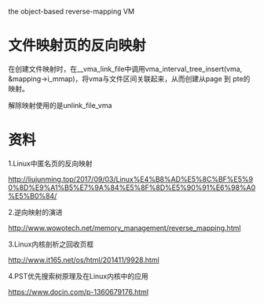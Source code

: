 the object-based reverse-mapping VM

# 文件映射页的反向映射

在创建文件映射时，在__vma_link_file中调用vma_interval_tree_insert(vma, &mapping->i_mmap)，将vma与文件区间关联起来，从而创建从page 到 pte的映射。

解除映射使用的是unlink_file_vma

# 资料

1.Linux中匿名页的反向映射

http://liujunming.top/2017/09/03/Linux%E4%B8%AD%E5%8C%BF%E5%90%8D%E9%A1%B5%E7%9A%84%E5%8F%8D%E5%90%91%E6%98%A0%E5%B0%84/

2.逆向映射的演进

http://www.wowotech.net/memory_management/reverse_mapping.html

3.Linux内核剖析之回收页框

http://www.it165.net/os/html/201411/9928.html

4.PST优先搜索树原理及在Linux内核中的应用

https://www.docin.com/p-1360679176.html